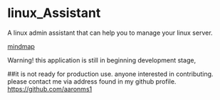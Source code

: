 # linux_Assistant
A linux admin assistant that can help you to manage your linux server.

[mindmap](resources/admin_tool.puml)

Warning! this application is still in beginning development stage,

##it is not ready for production use.
anyone interested in contributing. please contact me via address found in my github profile.
https://github.com/aaronms1